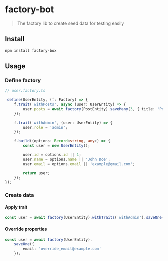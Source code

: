 # factory-bot

> The factory lib to create seed data for testing easily


## Install

```bash
npm install factory-box
```

## Usage
### Define factory
```typescript
// user.factory.ts

 define(UserEntity, (f: Factory) => {
    f.trait('withPosts', async (user: UserEntity) => {
        user.posts = await factory(PostEntity).saveMany(3, { title: 'Post title', body: 'Post body' });
    });

    f.trait('withAdmin', (user: UserEntity) => {
        user.role = 'admin';
    });

    f.build((options: Record<string, any>) => {
        const user = new UserEntity();

        user.id = options.id || 1;
        user.name = options.name || 'John Doe';
        user.email = options.email || 'example@gmail.com';

        return user;
    });
});
```

### Create data
#### Apply trait
```typescript
const user = await factory(UserEntity).withTraits('withAdmin').saveOne();
```


#### Override properties
```typescript
const user = await factory(UserEntity).
    saveOne({
        email: 'override_email@example.com'
    });
```
